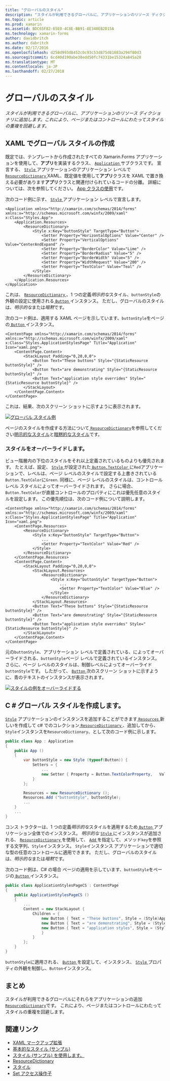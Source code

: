 ```yaml
---
title: "グローバルのスタイル"
description: "スタイルが利用できるグローバルに、アプリケーションのリソース ディクショナリに追加します。 これにより、ページまたはコントロールにわたってスタイルの重複を回避します。"
ms.topic: article
ms.prod: xamarin
ms.assetid: BDC65F82-65E0-4C8E-BB91-8E340EB2D15A
ms.technology: xamarin-forms
author: davidbritch
ms.author: dabritch
ms.date: 02/17/2016
ms.openlocfilehash: d258d993d8452c0c93c53d875d81683a294f80d3
ms.sourcegitcommit: 6cd40d190abe38edd50fc74331be15324a845a28
ms.translationtype: MT
ms.contentlocale: ja-JP
ms.lasthandoff: 02/27/2018
---
```

# <a name="global-styles"></a>グローバルのスタイル

_スタイルが利用できるグローバルに、アプリケーションのリソース ディクショナリに追加します。これにより、ページまたはコントロールにわたってスタイルの重複を回避します。_

## <a name="creating-a-global-style-in-xaml"></a>XAML でグローバル スタイルの作成

既定では、テンプレートから作成されたすべての Xamarin.Forms アプリケーションを使用して、**アプリ**を実装するクラス、 [ `Application` ](https://developer.xamarin.com/api/type/Xamarin.Forms.Application/)サブクラスです。 宣言する、 [ `Style` ](https://developer.xamarin.com/api/type/Xamarin.Forms.Style/)アプリケーションのアプリケーション レベルで[ `ResourceDictionary` ](https://developer.xamarin.com/api/type/Xamarin.Forms.ResourceDictionary/) XAML、既定値を使用して**アプリ**クラスを XAML で置き換える必要があります**アプリ**クラスと関連付けられているコードの分離。 詳細については、次を参照してください。 [App クラスの使用](~/xamarin-forms/app-fundamentals/application-class.md)です。

次のコード例に示す、 [ `Style` ](https://developer.xamarin.com/api/type/Xamarin.Forms.Style/)アプリケーション レベルで宣言します。

```xaml
<Application xmlns="http://xamarin.com/schemas/2014/forms" xmlns:x="http://schemas.microsoft.com/winfx/2009/xaml" x:Class="Styles.App">
    <Application.Resources>
        <ResourceDictionary>
            <Style x:Key="buttonStyle" TargetType="Button">
                <Setter Property="HorizontalOptions" Value="Center" />
                <Setter Property="VerticalOptions" Value="CenterAndExpand" />
                <Setter Property="BorderColor" Value="Lime" />
                <Setter Property="BorderRadius" Value="5" />
                <Setter Property="BorderWidth" Value="5" />
                <Setter Property="WidthRequest" Value="200" />
                <Setter Property="TextColor" Value="Teal" />
            </Style>
        </ResourceDictionary>
    </Application.Resources>
</Application>
```

これは、 [ `ResourceDictionary` ](https://developer.xamarin.com/api/type/Xamarin.Forms.ResourceDictionary/) 、1 つの定義*明示的な*スタイル、`buttonStyle`の外観の設定に使用される[ `Button` ](https://developer.xamarin.com/api/type/Xamarin.Forms.Button/)インスタンス。 ただし、グローバルのスタイルは、*明示的な*または*暗黙*です。

次のコード例は、適用する XAML ページを示しています、`buttonStyle`をページの[ `Button` ](https://developer.xamarin.com/api/type/Xamarin.Forms.Button/)インスタンス。

```xaml
<ContentPage xmlns="http://xamarin.com/schemas/2014/forms" xmlns:x="http://schemas.microsoft.com/winfx/2009/xaml" x:Class="Styles.ApplicationStylesPage" Title="Application" Icon="xaml.png">
    <ContentPage.Content>
        <StackLayout Padding="0,20,0,0">
            <Button Text="These buttons" Style="{StaticResource buttonStyle}" />
            <Button Text="are demonstrating" Style="{StaticResource buttonStyle}" />
            <Button Text="application style overrides" Style="{StaticResource buttonStyle}" />
        </StackLayout>
    </ContentPage.Content>
</ContentPage>
```

これは、結果、次のスクリーン ショットに示すように表示されます。

[![](application-images/application-styles-1.png "グローバル スタイル例")](application-images/application-styles-1-large.png "グローバル スタイルの例")

ページのスタイルを作成する方法について[ `ResourceDictionary`](https://developer.xamarin.com/api/type/Xamarin.Forms.ResourceDictionary/)を参照してください[明示的なスタイル](~/xamarin-forms/user-interface/styles/explicit.md)と[暗黙的なスタイル](~/xamarin-forms/user-interface/styles/implicit.md)です。

### <a name="overriding-styles"></a>スタイルをオーバーライドします。

ビュー階層内の下位のスタイルをそれ以上定義されているものよりも優先されます。 たとえば、設定、 [ `Style` ](https://developer.xamarin.com/api/type/Xamarin.Forms.Style/)が設定された[ `Button.TextColor` ](https://developer.xamarin.com/api/property/Xamarin.Forms.Button.TextColor/)に`Red`アプリケーションで、レベルは、ページ レベルのスタイルで設定する上書きされている`Button.TextColor`に`Green`. 同様に、ページ レベルのスタイルは、コントロール レベル スタイルによってオーバーライドされます。 さらに場合、`Button.TextColor`が直接コントロールのプロパティにこれは優先任意のスタイルを設定します。 この優先順位は、次のコード例について説明します。

```xaml
<ContentPage xmlns="http://xamarin.com/schemas/2014/forms" xmlns:x="http://schemas.microsoft.com/winfx/2009/xaml" x:Class="Styles.ApplicationStylesPage" Title="Application" Icon="xaml.png">
    <ContentPage.Resources>
        <ResourceDictionary>
            <Style x:Key="buttonStyle" TargetType="Button">
                ...
                <Setter Property="TextColor" Value="Red" />
            </Style>
        </ResourceDictionary>
    </ContentPage.Resources>
    <ContentPage.Content>
        <StackLayout Padding="0,20,0,0">
            <StackLayout.Resources>
                <ResourceDictionary>
                    <Style x:Key="buttonStyle" TargetType="Button">
                        ...
                        <Setter Property="TextColor" Value="Blue" />
                    </Style>
                </ResourceDictionary>
            </StackLayout.Resources>
            <Button Text="These buttons" Style="{StaticResource buttonStyle}" />
            <Button Text="are demonstrating" Style="{StaticResource buttonStyle}" />
            <Button Text="application style overrides" Style="{StaticResource buttonStyle}" />
        </StackLayout>
    </ContentPage.Content>
</ContentPage>
```

元の`buttonStyle`、アプリケーション レベルで定義されている、によってオーバーライドされる、`buttonStyle`ページ レベルで定義されているインスタンス。 さらに、ページ レベルのスタイルは、制御レベルによってオーバーライド`buttonStyle`です。 したがって、 [ `Button` ](https://developer.xamarin.com/api/type/Xamarin.Forms.Button/)次のスクリーン ショットに示すように、青のテキストのインスタンスが表示されます。

[![](application-images/application-styles-2.png "スタイルの例をオーバーライドする")](application-images/application-styles-2-large.png "スタイルの例をオーバーライドします。")

## <a name="creating-a-global-style-in-c35"></a>C &#35; グローバル スタイルを作成します。

[`Style`](https://developer.xamarin.com/api/type/Xamarin.Forms.Style/) アプリケーションのインスタンスを追加することができます[ `Resources` ](https://developer.xamarin.com/api/property/Xamarin.Forms.VisualElement.Resources/)新しいを作成して c# でのコレクション[ `ResourceDictionary` ](https://developer.xamarin.com/api/type/Xamarin.Forms.ResourceDictionary/)、追加してから、`Style`インスタンスを`ResourceDictionary`、として次のコード例に示します。

```csharp
public class App : Application
{
    public App ()
    {
        var buttonStyle = new Style (typeof(Button)) {
            Setters = {
                ...
                new Setter { Property = Button.TextColorProperty,   Value = Color.Teal }
            }
        };

        Resources = new ResourceDictionary ();
        Resources.Add ("buttonStyle", buttonStyle);
        ...
    }
    ...
}
```

コンス トラクターは、1 つの定義*明示的な*スタイルを適用するため[ `Button` ](https://developer.xamarin.com/api/type/Xamarin.Forms.Button/)アプリケーション全体でのインスタンス。 *明示的な* [ `Style` ](https://developer.xamarin.com/api/type/Xamarin.Forms.Style/)にインスタンスが追加される、 [ `ResourceDictionary` ](https://developer.xamarin.com/api/type/Xamarin.Forms.ResourceDictionary/)を使用して、 [ `Add` ](https://developer.xamarin.com/api/member/Xamarin.Forms.ResourceDictionary.Add/p/System.String/System.Object/) を指定して、メソッド`key`を参照する文字列、`Style`インスタンス。 `Style`インスタンス アプリケーションで適切な型の任意のコントロールに適用できます。 ただし、グローバルのスタイルは、*明示的な*または*暗黙*です。

次のコード例は、C# の場合 ページの適用を示しています、`buttonStyle`をページの[ `Button` ](https://developer.xamarin.com/api/type/Xamarin.Forms.Button/)インスタンス。

```csharp
public class ApplicationStylesPageCS : ContentPage
{
    public ApplicationStylesPageCS ()
    {
        ...
        Content = new StackLayout {
            Children = {
                new Button { Text = "These buttons", Style = (Style)Application.Current.Resources ["buttonStyle"] },
                new Button { Text = "are demonstrating", Style = (Style)Application.Current.Resources ["buttonStyle"] },
                new Button { Text = "application styles", Style = (Style)Application.Current.Resources ["buttonStyle"]
                }
            }
        };
    }
}
```

`buttonStyle`に適用される、 [ `Button` ](https://developer.xamarin.com/api/type/Xamarin.Forms.Button/)を設定して、インスタンス、 [ `Style` ](https://developer.xamarin.com/api/property/Xamarin.Forms.VisualElement.Style/)プロパティの外観を制御し、`Button`インスタンス。

## <a name="summary"></a>まとめ

スタイルが利用できるグローバルにそれらをアプリケーションの追加[ `ResourceDictionary`](https://developer.xamarin.com/api/type/Xamarin.Forms.ResourceDictionary/)です。 これにより、ページまたはコントロールにわたってスタイルの重複を回避します。



## <a name="related-links"></a>関連リンク

- [XAML マークアップ拡張](~/xamarin-forms/xaml/xaml-basics/xaml-markup-extensions.md)
- [基本的なスタイル (サンプル)](https://developer.xamarin.com/samples/xamarin-forms/UserInterface/Styles/BasicStyles/)
- [スタイル (サンプル) を使用します。](https://developer.xamarin.com/samples/xamarin-forms/WorkingWithStyles/)
- [ResourceDictionary](https://developer.xamarin.com/api/type/Xamarin.Forms.ResourceDictionary/)
- [スタイル](https://developer.xamarin.com/api/type/Xamarin.Forms.Style/)
- [Set アクセス操作子](https://developer.xamarin.com/api/type/Xamarin.Forms.Setter/)

